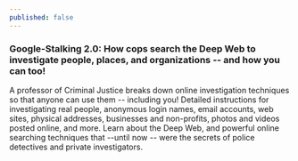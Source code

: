 ```yaml
---
published: false
---
```



### Google-Stalking 2.0: How cops search the Deep Web to investigate people, places, and organizations -- and how you can too!

A professor of Criminal Justice breaks down online investigation techniques so that anyone can use them -- including you! Detailed instructions for investigating real people, anonymous login names, email accounts, web sites, physical addresses, businesses and non-profits, photos and videos posted online, and more. Learn about the Deep Web, and powerful online searching techniques that --until now -- were the secrets of police detectives and private investigators.


